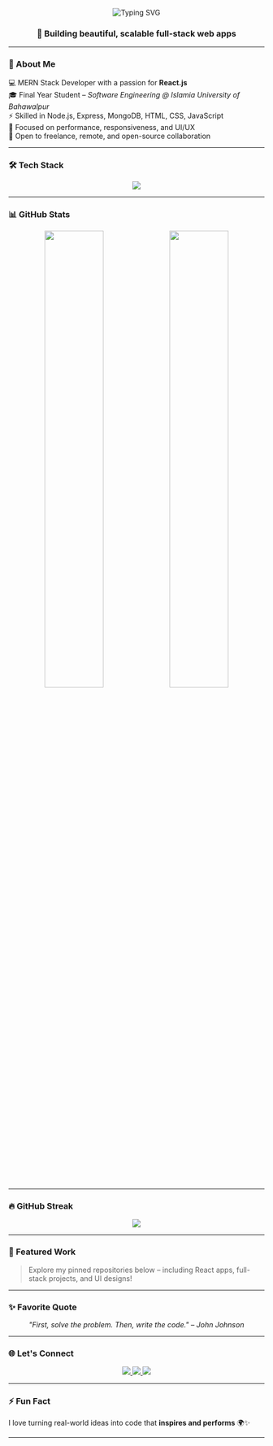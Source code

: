 <!-- Animated Typing Header -->
<p align="center">
  <img src="https://readme-typing-svg.herokuapp.com?font=Fira+Code&size=30&pause=1000&center=true&vCenter=true&width=840&lines=Hi+there+👋%2C+I'm+Maryam+Saddique;React+%7C+MERN+Stack+Developer;Final+Year+Software+Engineering+Student" alt="Typing SVG" />
</p>


<h3 align="center">🚀 Building beautiful, scalable full-stack web apps</h3>

---

### 🌟 About Me

💻 MERN Stack Developer with a passion for **React.js**  
🎓 Final Year Student – *Software Engineering @ Islamia University of Bahawalpur*  
⚡ Skilled in Node.js, Express, MongoDB, HTML, CSS, JavaScript  
🎯 Focused on performance, responsiveness, and UI/UX  
🤝 Open to freelance, remote, and open-source collaboration

---

### 🛠️ Tech Stack

<p align="center">
  <img src="https://skillicons.dev/icons?i=html,css,js,react,nodejs,express,mongodb,git,github,bootstrap,tailwind,vscode" />
</p>

---

### 📊 GitHub Stats

<p align="center">
  <img src="https://github-readme-stats.vercel.app/api?username=merry345678m&show_icons=true&theme=tokyonight" width="48%" />
  <img src="https://github-readme-stats.vercel.app/api/top-langs/?username=merry345678m&layout=compact&theme=tokyonight" width="48%" />
</p>

---

### 🔥 GitHub Streak

<p align="center">
  <img src="https://streak-stats.demolab.com?user=merry345678m&theme=tokyonight" />
</p>

---

### 📌 Featured Work

> Explore my pinned repositories below – including React apps, full-stack projects, and UI designs!

---

### ✨ Favorite Quote

<p align="center"><i>"First, solve the problem. Then, write the code." – John Johnson</i></p>

---

### 🌐 Let's Connect

<p align="center">
  <a href="https://www.linkedin.com/in/maryam-saddique/">
    <img src="https://img.shields.io/badge/LinkedIn-blue?style=for-the-badge&logo=linkedin&logoColor=white" />
  </a>
  <a href="mailto:maryamsadd71@gmail.com">
    <img src="https://img.shields.io/badge/Gmail-red?style=for-the-badge&logo=gmail&logoColor=white" />
  </a>
  <a href="https://github.com/merry345678m">
    <img src="https://img.shields.io/badge/GitHub-000?style=for-the-badge&logo=github&logoColor=white" />
  </a>
</p>

---

### ⚡ Fun Fact

I love turning real-world ideas into code that **inspires and performs** 🌍✨

---
